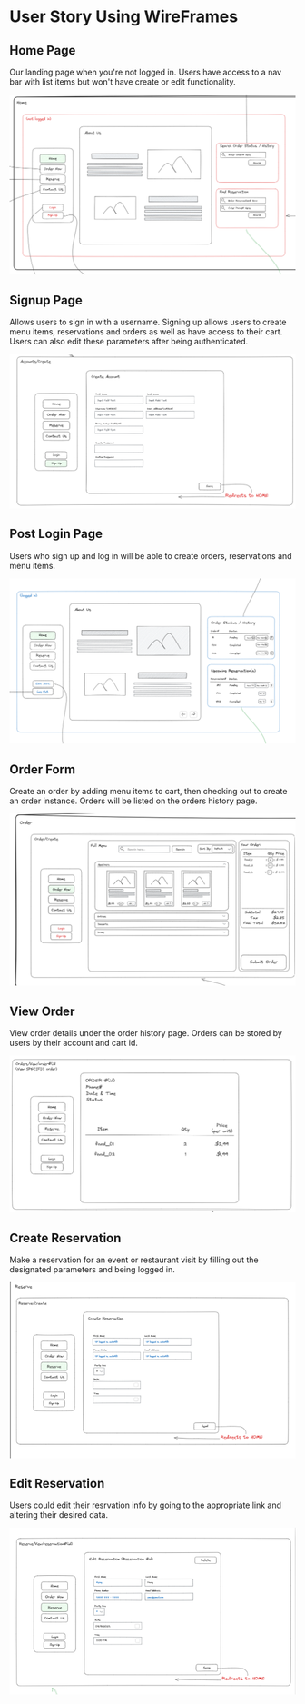# User Story Using WireFrames

## Home Page 

Our landing page when you're not logged in. Users have access to a nav bar with list items but won't have create or edit functionality.

![Home Page](app_home.png)


## Signup Page

Allows users to sign in with a username. Signing up allows users to create menu items, reservations and orders as well as have access to their cart. Users can also edit these parameters after being authenticated.

![Sign Up Page](app_signup.png)

## Post Login Page

Users who sign up and log in will be able to create orders, reservations and menu items.

![Home Page (logged in)](app_home_loggedin.png)


## Order Form

Create an order by adding menu items to cart, then checking out to create an order instance. Orders will be listed on the orders history page. 

![Order Form](app_create_order.png)

## View Order

View order details under the order history page. Orders can be stored by users by their account and cart id. 

![View Order](png_vieworder.png)


## Create Reservation

Make a reservation for an event or restaurant visit by filling out the designated parameters and being logged in. 

![Create Reservation](app_create_reservation.png)

## Edit Reservation

Users could edit their resrvation info by going to the appropriate link and altering their desired data. 

![Edit Reservation](app_edit_reservation.png)
